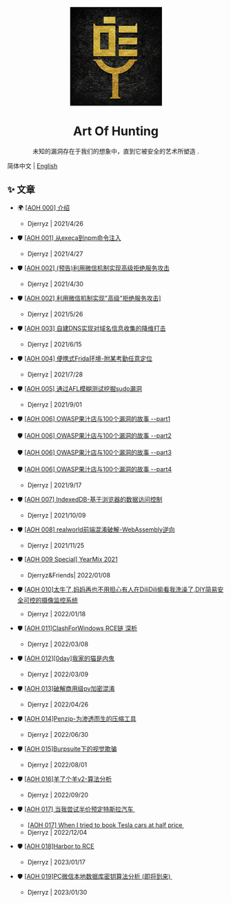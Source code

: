 <div align="center"><img src="https://raw.githubusercontent.com/djerryz/Art-Of-Hunting/main/logo.jpg"/></div>

<h1 align="center">Art Of Hunting</h1>

<div align="center">
未知的漏洞存在于我们的想象中，直到它被安全的艺术所塑造                                .
</div>


简体中文 | [English](./README-en_US.md)



## ✨ 文章

- 🌍 <a href="https://mp.weixin.qq.com/s/LvwXfCydgLnt34C6DQMu5Q" target="_blank" rel="noopener">[AOH 000] 介绍</a>

  * Djerryz | 2021/4/26
  
- 🛡  <a href="https://mp.weixin.qq.com/s/sdz27fOoCtH7OJQg7SbN2w" target="_blank" rel="noopener">[AOH 001] 从execa到npm命令注入</a>

  * Djerryz | 2021/4/27
  
- 🛡  <a href="https://mp.weixin.qq.com/s/gerUBw3v86sxSnwpjcX1BQ" target="_blank" rel="noopener">[AOH 002] (预告)利用微信机制实现高级拒绝服务攻击</a>

  * Djerryz | 2021/4/30
  
- 🛡  <a href="https://mp.weixin.qq.com/s/Ebcd-2iTvJz2bfnhlmw2Hw" target="_blank" rel="noopener">[AOH 002] 利用微信机制实现"高级"拒绝服务攻击]</a>

  * Djerryz | 2021/5/26
  
- 🛡   <a href="https://mp.weixin.qq.com/s/xhuVi2YpxfQ8xXlfzJ4ENg" target="_blank" rel="noopener">[AOH 003] 自建DNS实现对域名信息收集的降维打击</a>

  * Djerryz | 2021/6/15

- 🛡   <a href="https://mp.weixin.qq.com/s/Dvb16jWPX-SuJhhfkBGwmg" target="_blank" rel="noopener">[AOH 004] 便携式Frida环境-附某考勤任意定位                </a>

  * Djerryz | 2021/7/28
  
- 🛡   <a href="https://mp.weixin.qq.com/s/20A1QqlWInrlJ8iD-RJ0NA" target="_blank" rel="noopener">[AOH 005] 通过AFL模糊测试挖掘sudo漏洞                </a>

  * Djerryz | 2021/9/01

- 🛡   <a href="https://mp.weixin.qq.com/s/NtDL42CtzmD65KkD8geyLQ" target="_blank" rel="noopener">[AOH 006] OWASP果汁店与100个漏洞的故事 --part1                </a>

  🛡   <a href="https://mp.weixin.qq.com/s/BbtObrhugOyLpFoWghtIQA" target="_blank" rel="noopener">[AOH 006] OWASP果汁店与100个漏洞的故事 --part2                </a>

  🛡    <a href="https://mp.weixin.qq.com/s/tkldff_1igwfVPGCvwj9-w" target="_blank" rel="noopener">[AOH 006] OWASP果汁店与100个漏洞的故事 --part3               </a>

  🛡    <a href="https://mp.weixin.qq.com/s/_tw3XkS-XdQP-x2ZO2LOOw" target="_blank" rel="noopener">[AOH 006] OWASP果汁店与100个漏洞的故事 --part4               </a>

  - Djerryz | 2021/9/17

- 🛡   <a href="https://mp.weixin.qq.com/s/6tbCO7VW321fs5DRn7hgvQ" target="_blank" rel="noopener">[AOH 007] IndexedDB-基于浏览器的数据访问控制                </a>

  * Djerryz | 2021/10/09

- 🛡   <a href="https://mp.weixin.qq.com/s/_N6SnEzy4cKr5XCzPCHD4w" target="_blank" rel="noopener">[AOH 008] realworld前端混淆破解-WebAssembly逆向                </a>

  * Djerryz | 2021/11/25

- 🛡   <a href="https://mp.weixin.qq.com/s/w5w7BOJG_LuJMzFY4_cxGA" target="_blank" rel="noopener">[AOH 009 Special] YearMix 2021               </a>

  * Djerryz&Friends| 2022/01/08
  
- 🛡   <a href="https://mp.weixin.qq.com/s/5zbt2egfI_ekq6532enPrg" target="_blank" rel="noopener">[AOH 010]太牛了,妈妈再也不用担心有人在DiliDili偷看我洗澡了,DIY简易安全可控的摄像监控系统                               </a>

  * Djerryz | 2022/01/18

- 🛡   <a href="https://mp.weixin.qq.com/s/5cv9KSRHUhsHxC7Yik1Rig" target="_blank" rel="noopener">[AOH 011]ClashForWindows RCE链 深析                                               </a>

  * Djerryz | 2022/03/08
  
- 🛡   <a href="https://mp.weixin.qq.com/s/KbOXR5tERn3QNWWssk2Pfw" target="_blank" rel="noopener">[AOH 012]\[0day]我家的猫是内鬼     </a>

  * Djerryz | 2022/03/09
  
- 🛡   <a href="https://mp.weixin.qq.com/s/92P3u7Eg9pDx-LVYQ9ejUg" target="_blank" rel="noopener">[AOH 013]破解商用级py加密混淆    </a>

  * Djerryz | 2022/04/26

- 🛡   <a href="https://mp.weixin.qq.com/s/4-3Ind7Z-lnsYgc0wN8NxQ" target="_blank" rel="noopener">[AOH 014]Penzip-为渗透而生的压缩工具</a>

  * Djerryz | 2022/06/30
  
- 🛡   <a href="https://mp.weixin.qq.com/s/IDjo7q39axGEafxFN0e-TA" target="_blank" rel="noopener">[AOH 015]Burpsuite下的视觉欺骗</a>

  * Djerryz | 2022/08/01
  
- 🛡   <a href="https://mp.weixin.qq.com/s/LfjOqtlYTDwoCYF33nTfxw" target="_blank" rel="noopener">[AOH 016]羊了个羊v2-算法分析          </a>

  * Djerryz | 2022/09/20
  
- 🛡   <a href="https://mp.weixin.qq.com/s/iolYdCb9GX44HJD4inkuQA" target="_blank" rel="noopener">[AOH 017] 当我尝试半价预定特斯拉汽车 </a>

  - <a href="https://mp.weixin.qq.com/s/liKR1eBwINpNI9Gp3zWxmg" target="_blank" rel="noopener">[AOH 017] When I tried to book Tesla cars at half price </a>
  - Djerryz | 2022/12/04
  
- 🛡   <a href="https://mp.weixin.qq.com/s/iolYdCb9GX44HJD4inkuQA" target="_blank" rel="noopener">[AOH 018]Harbor to RCE          </a>
  
  - Djerryz | 2023/01/17
  
- 🛡   <a href="" target="_blank" rel="noopener">[AOH 019]PC微信本地数据库密钥算法分析 (即将到来) </a>

  - Djerryz | 2023/01/30





